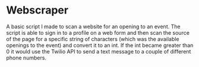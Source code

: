# Webscraper

A basic script I made to scan a website for an opening to an event. The script is able to sign in to a profile on a web form and then scan the source of the page for a specific string of characters (which was the available openings to the event) and convert it to an int. If the int became greater than 0 it would use the Twilio API to send a text message to a couple of different phone numbers.
